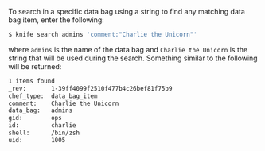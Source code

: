 To search in a specific data bag using a string to find any matching
data bag item, enter the following:

``` bash
$ knife search admins 'comment:"Charlie the Unicorn"'
```

where `admins` is the name of the data bag and `Charlie the Unicorn` is
the string that will be used during the search. Something similar to the
following will be returned:

``` bash
1 items found
_rev:       1-39ff4099f2510f477b4c26bef81f75b9
chef_type:  data_bag_item
comment:    Charlie the Unicorn
data_bag:   admins
gid:        ops
id:         charlie
shell:      /bin/zsh
uid:        1005
```